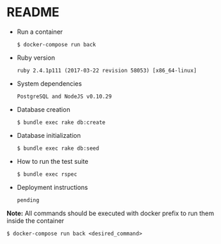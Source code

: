 # README

* Run a container

      $ docker-compose run back

* Ruby version

      ruby 2.4.1p111 (2017-03-22 revision 58053) [x86_64-linux]

* System dependencies

      PostgreSQL and NodeJS v0.10.29

* Database creation

      $ bundle exec rake db:create

* Database initialization

      $ bundle exec rake db:seed

* How to run the test suite

      $ bundle exec rspec

* Deployment instructions

      pending
      
**Note:** All commands should be executed with docker prefix to run them inside the container
         
    $ docker-compose run back <desired_command>
